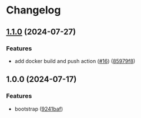# Changelog

## [1.1.0](https://github.com/oleksii-honchar/fastify-tmpl/compare/v1.0.0...v1.1.0) (2024-07-27)


### Features

* add docker build and push action ([#16](https://github.com/oleksii-honchar/fastify-tmpl/issues/16)) ([85979f8](https://github.com/oleksii-honchar/fastify-tmpl/commit/85979f841925f9251a8215dd6e337035d7bcd975))

## 1.0.0 (2024-07-17)


### Features

* bootstrap ([9241baf](https://github.com/oleksii-honchar/fastify-tmpl/commit/9241bafaf4198387fb665026df3a24a404aa77c0))
